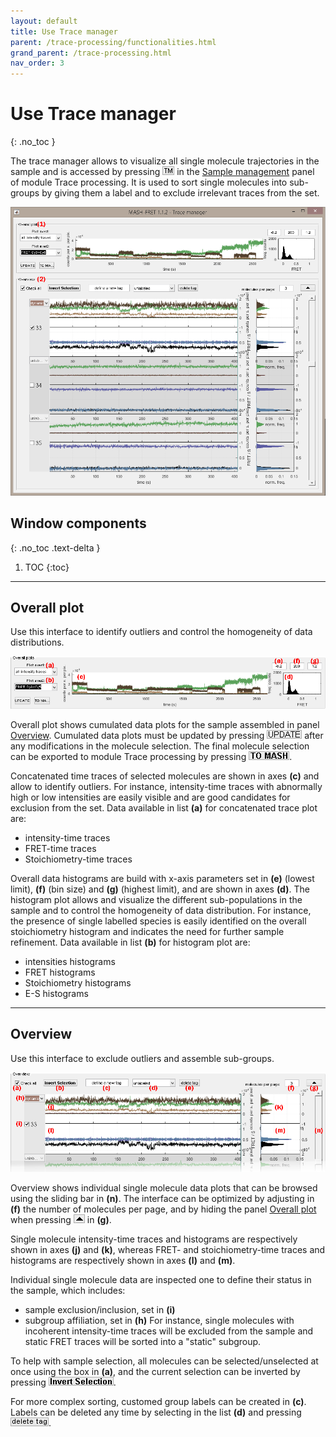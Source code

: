 ```yaml
---
layout: default
title: Use Trace manager
parent: /trace-processing/functionalities.html
grand_parent: /trace-processing.html
nav_order: 3
---
```


# Use Trace manager
{: .no_toc }

The trace manager allows to visualize all single molecule trajectories in the sample and is accessed by pressing 
![TM](../../assets/images/gui/TP-but-tm.png "TM") in the 
[Sample management](../panels/panel-sample-management.html#trace-manager) panel of module Trace processing.
It is used to sort single molecules into sub-groups by giving them a label and to exclude irrelevant traces from the set.

<a href="../../assets/images/gui/TP-panel-sample-tm.png"><img src="../../assets/images/gui/TP-panel-sample-tm.png"/></a>

## Window components
{: .no_toc .text-delta }

1. TOC
{:toc}

---

## Overall plot

Use this interface to identify outliers and control the homogeneity of data distributions.

<a href="../../assets/images/gui/TP-panel-sample-tm-overall.png"><img src="../../assets/images/gui/TP-panel-sample-tm-overall.png"/></a>

Overall plot shows cumulated data plots for the sample assembled in panel 
[Overview](#overview).
Cumulated data plots must be updated by pressing 
![UPDATE](../../assets/images/gui/TP-but-update-tm.png "UPDATE") after any modifications in the molecule selection.
The final molecule selection can be exported to module Trace processing by pressing 
![TO MASH](../../assets/images/gui/TP-but-to-mash.png "TO MASH").

Concatenated time traces of selected molecules are shown in axes **(c)** and allow to identify outliers. 
For instance, intensity-time traces with abnormally high or low intensities are easily visible and are good candidates for exclusion from the set.
Data available in list **(a)** for concatenated trace plot are:
* intensity-time traces
* FRET-time traces
* Stoichiometry-time traces

Overall data histograms are build with x-axis parameters set in **(e)** (lowest limit), **(f)** (bin size) and **(g)** (highest limit), and are shown in axes **(d)**.
The histogram plot allows and visualize the different sub-populations in the sample and to control the homogeneity of data distribution.
For instance, the presence of single labelled species is easily identified on the overall stoichiometry histogram and indicates the need for further sample refinement.
Data available in list **(b)** for histogram plot are:
* intensities histograms
* FRET histograms
* Stoichiometry histograms
* E-S histograms


---

## Overview

Use this interface to exclude outliers and assemble sub-groups.

<a href="../../assets/images/gui/TP-panel-sample-tm-overview.png"><img src="../../assets/images/gui/TP-panel-sample-tm-overview.png"/></a>

Overview shows individual single molecule data plots that can be browsed using the sliding bar in **(n)**. 
The interface can be optimized by adjusting in **(f)** the number of molecules per page, and by hiding the panel 
[Overall plot](#overall-plot) when pressing 
![\^](../../assets/images/gui/TP-but-triangle.png "^") in **(g)**.

Single molecule intensity-time traces and histograms are respectively shown in axes **(j)** and **(k)**, whereas FRET- and stoichiometry-time traces and histograms are respectively shown in axes **(l)** and **(m)**. 

Individual single molecule data are inspected one to define their status in the sample, which includes:
* sample exclusion/inclusion, set in **(i)**
* subgroup affiliation, set in **(h)**
For instance, single molecules with incoherent intensity-time traces will be excluded from the sample and static FRET traces will be sorted into a "static" subgroup. 

To help with sample selection, all molecules can be selected/unselected at once using the box in **(a)**, and the current selection can be inverted by pressing 
![Invert Selection](../../assets/images/gui/TP-but-invert-selection.png "Invert Selection").

For more complex sorting, customed group labels can be created in **(c)**. 
Labels can be deleted any time by selecting in the list **(d)** and pressing 
![delete tag](../../assets/images/gui/TP-but-delete-tag.png "delete tag").
